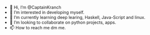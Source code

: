 - 👋 Hi, I’m @CaptainKranch
- 👀 I’m interested in developing myself.
- 🌱 I’m currently learning deep learing, Haskell, Java-Script and linux.
- 💞️ I’m looking to collaborate on python projects, apps.
- 📫 How to reach me dm me.

<!---
CaptainKranch/CaptainKranch is a ✨ special ✨ repository because its `README.md` (this file) appears on your GitHub profile.
You can click the Preview link to take a look at your changes.
--->
